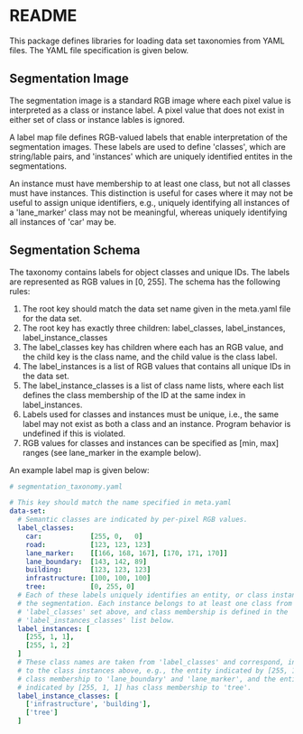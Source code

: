 # README #

This package defines libraries for loading data set taxonomies from YAML files.
The YAML file specification is given below.

## Segmentation Image ##

The segmentation image is a standard RGB image where each pixel value is
interpreted as a class or instance label. A pixel value that does not exist in
either set of class or instance lables is ignored.

A label map file defines RGB-valued labels that enable interpretation of the
segmentation images. These labels are used to define 'classes', which are
string/lable pairs, and 'instances' which are uniquely identified entites in the
segmentations.

An instance must have membership to at least one class, but not all classes must
have instances. This distinction is useful for cases where it may not be useful
to assign unique identifiers, e.g., uniquely identifying all instances of a
'lane\_marker' class may not be meaningful, whereas uniquely identifying all
instances of 'car' may be.

## Segmentation Schema ##

The taxonomy contains labels for object classes and unique IDs. The labels are
represented as RGB values in [0, 255]. The schema has the following rules:

1. The root key should match the data set name given in the meta.yaml file for the data set.
1. The root key has exactly three children: label\_classes, label\_instances, label\_instance\_classes
1. The label\_classes key has children where each has an RGB value, and the child key is the class name, and the child value is the class label.
1. The label\_instances is a list of RGB values that contains all unique IDs in the data set.
1. The label\_instance\_classes is a list of class name lists, where each list defines the class membership of the ID at the same index in label\_instances.
1. Labels used for classes and instances must be unique, i.e., the same label may not exist as both a class and an instance. Program behavior is undefined if this is violated.
1. RGB values for classes and instances can be specified as [min, max] ranges (see lane\_marker in the example below).

An example label map is given below: 

```yaml
# segmentation_taxonomy.yaml

# This key should match the name specified in meta.yaml
data-set:
  # Semantic classes are indicated by per-pixel RGB values.
  label_classes:
    car:            [255, 0,   0]
    road:           [123, 123, 123]
    lane_marker:    [[166, 168, 167], [170, 171, 170]]
    lane_boundary:  [143, 142, 89]
    building:       [123, 123, 123]
    infrastructure: [100, 100, 100]
    tree:           [0, 255, 0]
  # Each of these labels uniquely identifies an entity, or class instance, in
  # the segmentation. Each instance belongs to at least one class from the
  # 'label_classes' set above, and class membership is defined in the
  # 'label_instances_classes' list below.
  label_instances: [
    [255, 1, 1],
    [255, 1, 2]
  ]
  # These class names are taken from 'label_classes' and correspond, in order,
  # to the class instances above, e.g., the entity indicated by [255, 1, 1] has
  # class membership to 'lane_boundary' and 'lane_marker', and the entity
  # indicated by [255, 1, 1] has class membership to 'tree'.
  label_instance_classes: [
    ['infrastructure', 'building'],
    ['tree']
  ]
```
